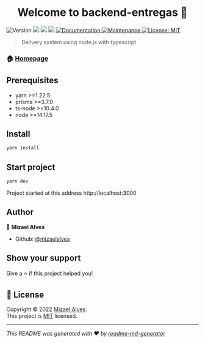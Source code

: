 <h1 align="center">Welcome to backend-entregas 👋</h1>
<p>
  <img alt="Version" src="https://img.shields.io/badge/version-1.0.0-blue.svg?cacheSeconds=2592000" />
  <img src="https://img.shields.io/badge/yarn-%3E%3D1.22.5-blue.svg" />
  <img src="https://img.shields.io/badge/prisma-%3E%3D3.7.0-blue.svg" />
  <img src="https://img.shields.io/badge/node-%3E%3D14.17.5-blue.svg" />
  <a href="https://github.com/mizaelalves/backend-delivery#readme" target="_blank">
    <img alt="Documentation" src="https://img.shields.io/badge/documentation-yes-brightgreen.svg" />
  </a>
  <a href="https://github.com/mizaelalves/backend-delivery/graphs/commit-activity" target="_blank">
    <img alt="Maintenance" src="https://img.shields.io/badge/Maintained%3F-yes-green.svg" />
  </a>
  <a href="https://github.com/mizaelalves/backend-delivery/blob/master/LICENSE" target="_blank">
    <img alt="License: MIT" src="https://img.shields.io/github/license/mizaelalves/backend-entregas" />
  </a>
</p>

> Delivery system using node.js with typescript

### 🏠 [Homepage](https://github.com/mizaelalves/backend-delivery)

## Prerequisites

- yarn >=1.22.5
- prisma >=3.7.0
- ts-node >=10.4.0
- node >=14.17.5

## Install

```sh
yarn install
```

## Start project
```sh
yarn dev
```
Project started at this address http://localhost:3000

## Author

👤 **Mizael Alves**

* Github: [@mizaelalves](https://github.com/mizaelalves)

## Show your support

Give a ⭐️ if this project helped you!

## 📝 License

Copyright © 2022 [Mizael Alves](https://github.com/mizaelalves).<br />
This project is [MIT](https://github.com/mizaelalves/backend-delivery/blob/master/LICENSE) licensed.

***
_This README was generated with ❤️ by [readme-md-generator](https://github.com/kefranabg/readme-md-generator)_
